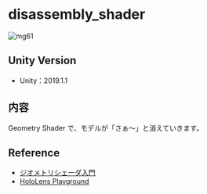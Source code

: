 # disassembly_shader

![mg61](https://user-images.githubusercontent.com/44670044/60397852-65f82a00-9b8c-11e9-815f-b5a5d9d15852.gif)

## Unity Version

- Unity：2019.1.1

## 内容

Geometry Shader で、モデルが「さぁ〜」と消えていきます。

## Reference

- [ジオメトリシェーダ入門](http://edom18.hateblo.jp/entry/2018/07/11/140455)
- [HoloLens Playground](https://github.com/hecomi/HoloLensPlayground)
